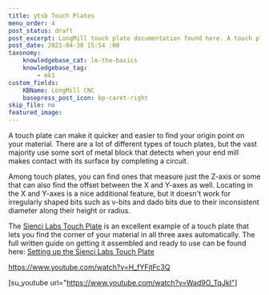 ```yaml
---
title: ytsb Touch Plates
menu_order: 4
post_status: draft
post_excerpt: LongMill touch plate documentation found here. A touch plate is an easy way to find the origin point on your material, for accurate positioning of the material.
post_date: 2021-04-30 15:54 :00
taxonomy:
    knowledgebase_cat: lm-the-basics
    knowledgebase_tag:
        - mk1
custom_fields:
    KBName: LongMill CNC
    basepress_post_icon: bp-caret-right
skip_file: no
featured_image: 
--- 
```

A touch plate can make it quicker and easier to find your origin point on your material. There are a lot of different types of touch plates, but the vast majority use some sort of metal block that detects when your end mill makes contact with its surface by completing a circuit.

Among touch plates, you can find ones that measure just the Z-axis or some that can also find the offset between the X and Y-axes as well. Locating in the X and Y-axes is a nice additional feature, but it doesn't work for irregularly shaped bits such as v-bits and dado bits due to their inconsistent diameter along their height or radius.

The <a href="https://sienci.com/product/touch-plate/" target="_blank" rel="noopener">Sienci Labs Touch Plate</a> is an excellent example of a touch plate that lets you find the corner of your material in all three axes automatically. The full written guide on getting it assembled and ready to use can be found here: <a href="https://resources.sienci.com/view/assembling-add-ons/" target="_blank" rel="noopener">Setting up the Sienci Labs Touch Plate</a>

https://www.youtube.com/watch?v=H_fYFjtFc3Q

[su_youtube url="https://www.youtube.com/watch?v=Wad9O_TqJkI"]